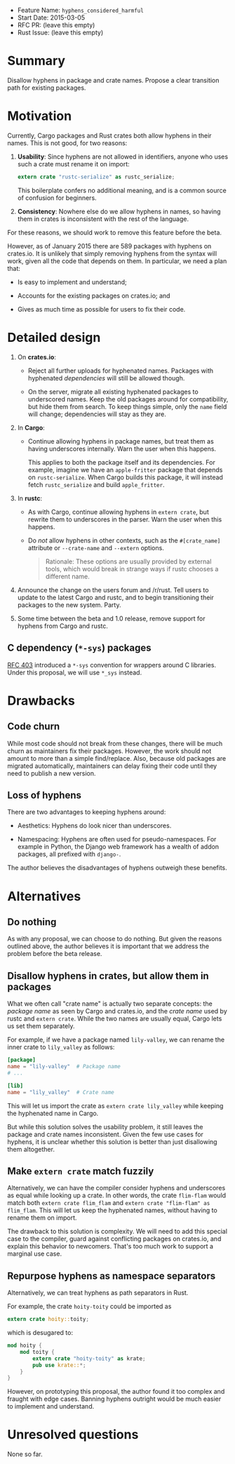 - Feature Name: `hyphens_considered_harmful`
- Start Date: 2015-03-05
- RFC PR: (leave this empty)
- Rust Issue: (leave this empty)

# Summary

Disallow hyphens in package and crate names. Propose a clear transition path for existing packages.

# Motivation

Currently, Cargo packages and Rust crates both allow hyphens in their names. This is not good, for two reasons:

1.  **Usability**: Since hyphens are not allowed in identifiers, anyone who uses such a crate must rename it on import:

    ```rust
    extern crate "rustc-serialize" as rustc_serialize;
    ```

    This boilerplate confers no additional meaning, and is a common source of confusion for beginners.

2.  **Consistency**: Nowhere else do we allow hyphens in names, so having them in crates is inconsistent with the rest of the language.

For these reasons, we should work to remove this feature before the beta.

However, as of January 2015 there are 589 packages with hyphens on crates.io. It is unlikely that simply removing hyphens from the syntax will work, given all the code that depends on them. In particular, we need a plan that:

* Is easy to implement and understand;

* Accounts for the existing packages on crates.io; and

* Gives as much time as possible for users to fix their code.

# Detailed design

1. On **crates.io**:

    + Reject all further uploads for hyphenated names. Packages with hyphenated *dependencies* will still be allowed though.

    + On the server, migrate all existing hyphenated packages to underscored names. Keep the old packages around for compatibility, but hide them from search. To keep things simple, only the `name` field will change; dependencies will stay as they are.

2. In **Cargo**:

    + Continue allowing hyphens in package names, but treat them as having underscores internally. Warn the user when this happens.

      This applies to both the package itself and its dependencies. For example, imagine we have an `apple-fritter` package that depends on `rustc-serialize`. When Cargo builds this package, it will instead fetch `rustc_serialize` and build `apple_fritter`.

3. In **rustc**:

    + As with Cargo, continue allowing hyphens in `extern crate`, but rewrite them to underscores in the parser. Warn the user when this happens.

    + Do *not* allow hyphens in other contexts, such as the `#[crate_name]` attribute or `--crate-name` and `--extern` options.

      > Rationale: These options are usually provided by external tools, which would break in strange ways if rustc chooses a different name.

4. Announce the change on the users forum and /r/rust. Tell users to update to the latest Cargo and rustc, and to begin transitioning their packages to the new system. Party.

5. Some time between the beta and 1.0 release, remove support for hyphens from Cargo and rustc.

## C dependency (`*-sys`) packages

[RFC 403] introduced a `*-sys` convention for wrappers around C libraries. Under this proposal, we will use `*_sys` instead.

[RFC 403]: https://github.com/rust-lang/rfcs/blob/master/text/0403-cargo-build-command.md

# Drawbacks

## Code churn

While most code should not break from these changes, there will be much churn as maintainers fix their packages. However, the work should not amount to more than a simple find/replace. Also, because old packages are migrated automatically, maintainers can delay fixing their code until they need to publish a new version.

## Loss of hyphens

There are two advantages to keeping hyphens around:

* Aesthetics: Hyphens do look nicer than underscores.

* Namespacing: Hyphens are often used for pseudo-namespaces. For example in Python, the Django web framework has a wealth of addon packages, all prefixed with `django-`.

The author believes the disadvantages of hyphens outweigh these benefits.

# Alternatives

## Do nothing

As with any proposal, we can choose to do nothing. But given the reasons outlined above, the author believes it is important that we address the problem before the beta release.

## Disallow hyphens in crates, but allow them in packages

What we often call "crate name" is actually two separate concepts: the *package name* as seen by Cargo and crates.io, and the *crate name* used by rustc and `extern crate`. While the two names are usually equal, Cargo lets us set them separately.

For example, if we have a package named `lily-valley`, we can rename the inner crate to `lily_valley` as follows:

```toml
[package]
name = "lily-valley"  # Package name
# ...

[lib]
name = "lily_valley"  # Crate name
```

This will let us import the crate as `extern crate lily_valley` while keeping the hyphenated name in Cargo.

But while this solution solves the usability problem, it still leaves the package and crate names inconsistent. Given the few use cases for hyphens, it is unclear whether this solution is better than just disallowing them altogether.

## Make `extern crate` match fuzzily

Alternatively, we can have the compiler consider hyphens and underscores as equal while looking up a crate. In other words, the crate `flim-flam` would match both `extern crate flim_flam` and `extern crate "flim-flam" as flim_flam`. This will let us keep the hyphenated names, without having to rename them on import.

The drawback to this solution is complexity. We will need to add this special case to the compiler, guard against conflicting packages on crates.io, and explain this behavior to newcomers. That's too much work to support a marginal use case.

## Repurpose hyphens as namespace separators

Alternatively, we can treat hyphens as path separators in Rust.

For example, the crate `hoity-toity` could be imported as

```rust
extern crate hoity::toity;
```

which is desugared to:

```rust
mod hoity {
    mod toity {
        extern crate "hoity-toity" as krate;
        pub use krate::*;
    }
}
```

However, on prototyping this proposal, the author found it too complex and fraught with edge cases. Banning hyphens outright would be much easier to implement and understand.

# Unresolved questions

None so far.
